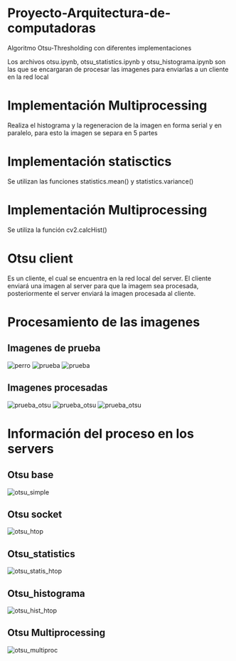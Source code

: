# Proyecto-Arquitectura-de-computadoras
Algoritmo Otsu-Thresholding con diferentes implementaciones

Los archivos otsu.ipynb, otsu_statistics.ipynb y otsu_histograma.ipynb son las que se encargaran de procesar las imagenes para enviarlas a un cliente en la red local

# Implementación Multiprocessing
Realiza el histograma y la regeneracion de la imagen en forma serial y en paralelo, para esto la imagen se separa en 5 partes

# Implementación statisctics
Se utilizan las funciones statistics.mean() y statistics.variance()

# Implementación Multiprocessing
Se utiliza la función cv2.calcHist()

# Otsu client
Es un cliente, el cual se encuentra en la red local del server. El cliente enviará una imagen al server para que la imagem sea procesada, posteriormente el server enviará la imagen procesada al cliente.

# Procesamiento de las imagenes

## Imagenes de prueba
![perro](https://user-images.githubusercontent.com/102978460/177020563-e91fa346-8126-4cbc-9927-727e5c71167f.jpg)
![prueba](https://user-images.githubusercontent.com/102978460/177020585-feaf82f1-791a-43df-a6fc-6812957eea17.jpg)
![prueba](https://user-images.githubusercontent.com/102978460/177020568-f8986ef8-7fe0-410c-b319-e6f3a573691d.jpg)

## Imagenes procesadas
![prueba_otsu](https://user-images.githubusercontent.com/102978460/177020604-b615864b-a0b2-4ebd-be4c-7385f821e296.jpg)
![prueba_otsu](https://user-images.githubusercontent.com/102978460/177020593-c179fbe9-4946-4cb2-8aac-3cddd4669c15.jpg)
![prueba_otsu](https://user-images.githubusercontent.com/102978460/177020618-0bed903a-f01f-4e3f-8caa-f36eb5f054c4.jpg)

# Información del proceso en los servers
## Otsu base
![otsu_simple](https://user-images.githubusercontent.com/102978460/177023180-080199be-f483-41ad-8c1c-a9d03c6f5fd4.jpg)
## Otsu socket
![otsu_htop](https://user-images.githubusercontent.com/102978460/177022680-370b772c-886b-4990-b93b-788048ff4b31.jpg)
## Otsu_statistics
![otsu_statis_htop](https://user-images.githubusercontent.com/102978460/177022788-f2424ed3-fcbf-4c18-b59c-cc30b2f54f32.jpg)
## Otsu_histograma
![otsu_hist_htop](https://user-images.githubusercontent.com/102978460/177022889-015b43ad-0502-4f17-a452-134fe6e52ba9.jpeg)
## Otsu Multiprocessing
![otsu_multiproc](https://user-images.githubusercontent.com/102978460/177023440-97030515-69de-4143-9f53-cb0e957bca25.jpg)
